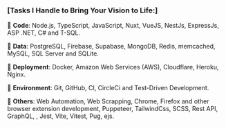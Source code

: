 ### [Tasks I Handle to Bring Your Vision to Life:]

🚀 **Code**: Node.js, TypeScript, JavaScript, Nuxt, VueJS, NestJs, ExpressJs, ASP .NET, C# and T-SQL.

🚀 **Data**: PostgreSQL, Firebase, Supabase, MongoDB, Redis, memcached, MySQL, SQL Server and SQLite.

🚀 **Deployment**: Docker, Amazon Web Services (AWS), Cloudflare, Heroku, Nginx.

🚀 **Environment**: Git, GitHub, CI, CircleCi and Test-Driven Development.

🚀 **Others**: Web Automation, Web Scrapping, Chrome, Firefox and other browser extension development, Puppeteer, TailwindCss, SCSS, Rest API, GraphQL, , Jest, Vite, Vitest, Pug, ejs.
